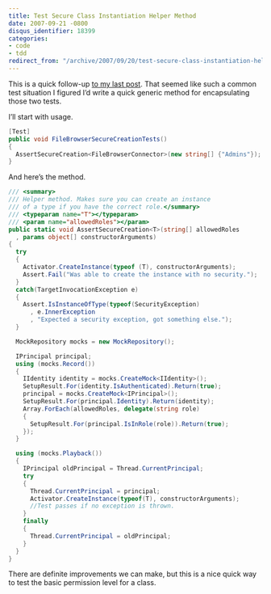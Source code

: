 ```yaml
---
title: Test Secure Class Instantiation Helper Method
date: 2007-09-21 -0800
disqus_identifier: 18399
categories:
- code
- tdd
redirect_from: "/archive/2007/09/20/test-secure-class-instantiation-helper-method.aspx/"
---
```


This is a quick follow-up [to my last
post](https://haacked.com/archive/2007/09/21/unit-testing-security-example.aspx "Unit Testing Security Example").
That seemed like such a common test situation I figured I’d write a
quick generic method for encapsulating those two tests.

I’ll start with usage.

```csharp
[Test]
public void FileBrowserSecureCreationTests()
{
  AssertSecureCreation<FileBrowserConnector>(new string[] {"Admins"});
}
```

And here’s the method.

```csharp
/// <summary> 
/// Helper method. Makes sure you can create an instance  
/// of a type if you have the correct role.</summary> 
/// <typeparam name="T"></typeparam> 
/// <param name="allowedRoles"></param> 
public static void AssertSecureCreation<T>(string[] allowedRoles
  , params object[] constructorArguments)
{
  try   
  {     
    Activator.CreateInstance(typeof (T), constructorArguments);
    Assert.Fail("Was able to create the instance with no security.");
  }
  catch(TargetInvocationException e)
  {
    Assert.IsInstanceOfType(typeof(SecurityException)
      , e.InnerException
      , "Expected a security exception, got something else.");
  }

  MockRepository mocks = new MockRepository();

  IPrincipal principal;
  using (mocks.Record())
  {
    IIdentity identity = mocks.CreateMock<IIdentity>();
    SetupResult.For(identity.IsAuthenticated).Return(true);
    principal = mocks.CreateMock<IPrincipal>();
    SetupResult.For(principal.Identity).Return(identity);
    Array.ForEach(allowedRoles, delegate(string role) 
    {
      SetupResult.For(principal.IsInRole(role)).Return(true);
    });
  }

  using (mocks.Playback())
  {
    IPrincipal oldPrincipal = Thread.CurrentPrincipal;
    try
    {       
      Thread.CurrentPrincipal = principal;       
      Activator.CreateInstance(typeof(T), constructorArguments);
      //Test passes if no exception is thrown.
    }     
    finally
    {       
      Thread.CurrentPrincipal = oldPrincipal;     
    }   
  } 
}
```

There are definite improvements we can make, but this is a nice quick
way to test the basic permission level for a class.

